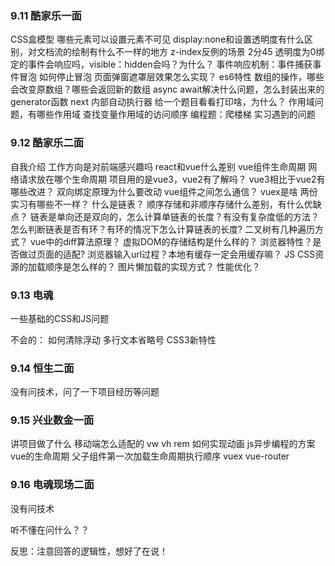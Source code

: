 ### 9.11 酷家乐一面
CSS盒模型
哪些元素可以设置元素不可见
display:none和设置透明度有什么区别，对文档流的绘制有什么不一样的地方
z-index反例的场景 2分45
透明度为0绑定的事件会响应吗，visible：hidden会吗？为什么？
事件响应机制：事件捕获事件冒泡
如何停止冒泡
页面弹窗遮罩层效果怎么实现？
es6特性
数组的操作，哪些会改变原数组？哪些会返回新的数组
async await解决什么问题，怎么封装出来的
generator函数 next 内部自动执行器
给一个题目看看打印啥，为什么？
作用域问题，有哪些作用域
查找变量作用域的访问顺序
编程题：爬楼梯
实习遇到的问题

### 9.12 酷家乐二面
自我介绍
工作方向是对前端感兴趣吗
react和vue什么差别
vue组件生命周期
网络请求放在哪个生命周期
项目用的是vue3，vue2有了解吗？
vue3相比于vue2有哪些改进？
双向绑定原理为什么要改动
vue组件之间怎么通信？
vuex是啥
两份实习有哪些不一样？
什么是链表？
顺序存储和非顺序存储什么差别，有什么优缺点？
链表是单向还是双向的，怎么计算单链表的长度？有没有复杂度低的方法？
怎么判断链表是否有环？有环的情况下怎么计算链表的长度?
二叉树有几种遍历方式？
vue中的diff算法原理？
虚拟DOM的存储结构是什么样的？
浏览器特性？是否做过页面的适配?
浏览器输入url过程？本地有缓存一定会用缓存嘛？
JS CSS资源的加载顺序是怎么样的？
图片懒加载的实现方式？
性能优化？

### 9.13 电魂
一些基础的CSS和JS问题

不会的：
    如何清除浮动
    多行文本省略号
    CSS3新特性
    
### 9.14 恒生二面
没有问技术，问了一下项目经历等问题

### 9.15 兴业数金一面

讲项目做了什么
移动端怎么适配的
vw vh rem
如何实现动画
js异步编程的方案 
vue的生命周期
父子组件第一次加载生命周期执行顺序
vuex
vue-router

### 9.16 电魂现场二面

没有问技术

听不懂在问什么？？

反思：注意回答的逻辑性，想好了在说！

